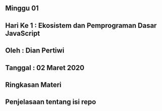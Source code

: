   ## Minggu 01

## Hari Ke 1  : Ekosistem dan Pemprograman Dasar JavaScript

## Oleh       : Dian Pertiwi

## Tanggal    : 02 Maret 2020

## Ringkasan Materi 

## Penjelasaan tentang isi repo

